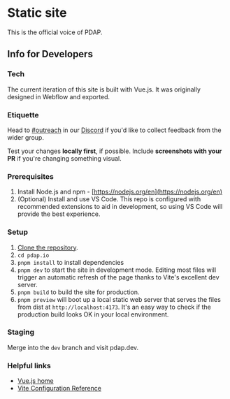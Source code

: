 # Static site

This is the official voice of PDAP.

## Info for Developers

### Tech

The current iteration of this site is built with Vue.js. It was originally designed in Webflow and exported.

### Etiquette

Head to [\#outreach](https://discord.com/channels/828274060034965575/853442226034442260/) in our [Discord](https://discord.gg/vKhDv7nC8B) if you'd like to collect feedback from the wider group.

Test your changes **locally first**, if possible. Include **screenshots with your PR** if you're changing something visual.

### Prerequisites

1. Install Node.js and npm - [https://nodejs.org/en](https://nodejs.org/en)
3. (Optional) Install and use VS Code. This repo is configured with recommended extensions to aid in development, so using VS Code will provide the best experience.

### Setup

1. [Clone the repository](https://docs.github.com/en/repositories/creating-and-managing-repositories/cloning-a-repository).
2. `cd pdap.io`
3. `pnpm install` to install dependencies
4. `pnpm dev` to start the site in development mode. Editing most files will trigger an automatic refresh of the page thanks to Vite's excellent dev server.
5. `pnpm build` to build the site for production.
6. `pnpm preview` will boot up a local static web server that serves the files from dist at `http://localhost:4173`. It's an easy way to check if the production build looks OK in your local environment.

### Staging

Merge into the `dev` branch and visit pdap.dev.

### Helpful links

- [Vue.js home](https://vuejs.org/)
- [Vite Configuration Reference](https://vitejs.dev/config)
